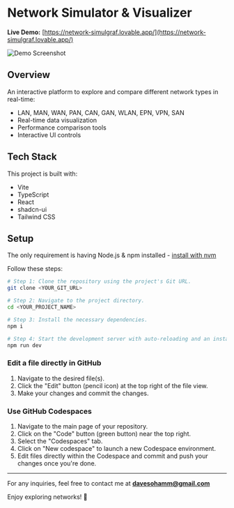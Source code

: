 # Network Simulator & Visualizer

**Live Demo:** [https://network-simulgraf.lovable.app/](https://network-simulgraf.lovable.app/)

![Demo Screenshot](path/to/demo-image.png)

## Overview
An interactive platform to explore and compare different network types in real-time:
- LAN, MAN, WAN, PAN, CAN, GAN, WLAN, EPN, VPN, SAN
- Real-time data visualization
- Performance comparison tools
- Interactive UI controls

## Tech Stack
This project is built with:
- Vite
- TypeScript
- React
- shadcn-ui
- Tailwind CSS

## Setup
The only requirement is having Node.js & npm installed - [install with nvm](https://github.com/nvm-sh/nvm#installing-and-updating)

Follow these steps:

```sh
# Step 1: Clone the repository using the project's Git URL.
git clone <YOUR_GIT_URL>

# Step 2: Navigate to the project directory.
cd <YOUR_PROJECT_NAME>

# Step 3: Install the necessary dependencies.
npm i

# Step 4: Start the development server with auto-reloading and an instant preview.
npm run dev
```

### Edit a file directly in GitHub
1. Navigate to the desired file(s).
2. Click the "Edit" button (pencil icon) at the top right of the file view.
3. Make your changes and commit the changes.

### Use GitHub Codespaces
1. Navigate to the main page of your repository.
2. Click on the "Code" button (green button) near the top right.
3. Select the "Codespaces" tab.
4. Click on "New codespace" to launch a new Codespace environment.
5. Edit files directly within the Codespace and commit and push your changes once you're done.

---

For any inquiries, feel free to contact me at **davesohamm@gmail.com**

Enjoy exploring networks! 🚀

